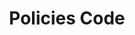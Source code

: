 ---
title: Policies Code
seo_keywords: ENCASH ENTERTAINMENT
seo_description: ENCASH ENTERTAINMENT
featured_image: "images/movie.png"
type: "investor_category"
---